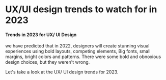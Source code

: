 # UX/UI design trends to watch for in 2023
#### Trends in 2023 for UX/ UI Design

we have predicted that in 2022, designers will create stunning visual experiences using bold layouts, competing elements, Big fonts, small margins, bright colors and patterns. There were some bold and obnoxious design choices, but they weren't wrong.

Let's take a look at the UX/ UI design trends for 2023.
